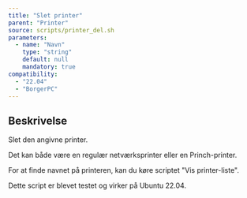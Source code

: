 ```yaml
---
title: "Slet printer"
parent: "Printer"
source: scripts/printer_del.sh
parameters:
  - name: "Navn"
    type: "string"
    default: null
    mandatory: true
compatibility:  
  - "22.04"
  - "BorgerPC"
---
```


## Beskrivelse
Slet den angivne printer.

Det kan både være en regulær netværksprinter eller en Princh-printer.

For at finde navnet på printeren, kan du køre scriptet "Vis printer-liste".

Dette script er blevet testet og virker på Ubuntu 22.04.